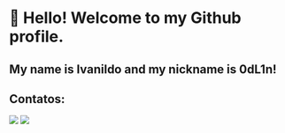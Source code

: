 # 👋 Hello! Welcome to my Github profile.
## My name is Ivanildo and my nickname is 0dL1n!

## Contatos:
<div>
<a href = "mailto:ivanildoodlinavi65@gmail.com"><img loading="lazy" src="https://img.shields.io/badge/Gmail-D14836?style=for-the-badge&logo=gmail&logoColor=white" target="_blank"></a>
<a href="https://www.linkedin.com/in/0dL1n" target="_blank"><img loading="lazy" src="https://img.shields.io/badge/-LinkedIn-%230077B5?style=for-the-badge&logo=linkedin&logoColor=white" target="_blank"></a>   
</div>

